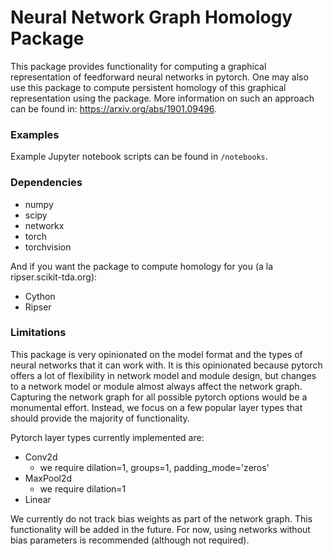 # Neural Network Graph Homology Package

This package provides functionality for computing a graphical representation of
feedforward neural networks in pytorch. One may also use this package to compute
persistent homology of this graphical representation using the package. More
information on such an approach can be found in: https://arxiv.org/abs/1901.09496.

### Examples

Example Jupyter notebook scripts can be found in `/notebooks`.

### Dependencies

  - numpy
  - scipy
  - networkx
  - torch
  - torchvision

And if you want the package to compute homology for you (a la ripser.scikit-tda.org):

  - Cython
  - Ripser

### Limitations

This package is very opinionated on the model format and the types of neural
networks that it can work with. It is this opinionated because pytorch offers a
lot of flexibility in network model and module design, but changes to a network
model or module almost always affect the network graph. Capturing the network
graph for all possible pytorch options would be a monumental effort. Instead,
we focus on a few popular layer types that should provide the majority of
functionality.

Pytorch layer types currently implemented are:

  - Conv2d
    - we require dilation=1, groups=1, padding_mode='zeros'
  - MaxPool2d
    - we require dilation=1
  - Linear

We currently do not track bias weights as part of the network graph. This
functionality will be added in the future. For now, using networks without
bias parameters is recommended (although not required).
